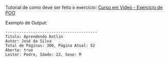 Tutorial de como deve ser feito o exercicio: <a href="https://www.youtube.com/watch?v=xgqrkCcH6Ko&list=PLHz_AreHm4dkqe2aR0tQK74m8SFe-aGsY&index=19" target="_blank">Curso em Video - Exercicio de POO</a>

Exemplo de Output:
~~~
----------------------------------------
Título: Aprendendo Kotlin
Autor: José da Silva
Total de Páginas: 300, Página Atual: 52
Aberto: true
Leitor: Pedro, Idade: 22, Sexo: M
~~~